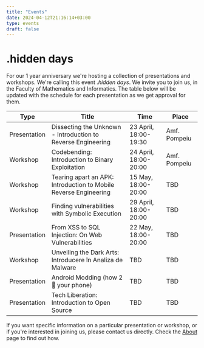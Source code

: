 ```yaml
---
title: "Events"
date: 2024-04-12T21:16:14+03:00
type: events
draft: false
---
```


# .hidden days

For our 1 year anniversary we're hosting a collection of presentations and workshops. We're calling this event *.hidden days*. We invite you to join us, in the Faculty of Mathematics and Informatics. The table below will be updated with the schedule for each presentation as we get approval for them.

| Type | Title | Time | Place |
|------|-------|------|-------|
| Presentation | Dissecting the Unknown - Introduction to Reverse Engineering | 23 April, 18:00-19:30 | Amf. Pompeiu |
| Workshop | Codebending: Introduction to Binary Exploitation | 24 April, 18:00-20:00 | Amf. Pompeiu |
| Workshop | Tearing apart an APK: Introduction to Mobile Reverse Engineering | 15 May, 18:00-20:00 | TBD |
| Workshop | Finding vulnerabilities with Symbolic Execution | 29 April, 18:00-20:00 | TBD |
| Presentation | From XSS to SQL Injection: On Web Vulnerabilities | 22 May, 18:00-20:00 | TBD |
| Workshop | Unveiling the Dark Arts: Introducere în Analiza de Malware | TBD | TBD |
| Presentation | Android Modding (how 2 🧱 your phone) | TBD | TBD |
| Presentation | Tech Liberation: Introduction to Open Source | TBD | TBD |

If you want specific information on a particular presentation or workshop, or if you're interested in joining us, please contact us directly. Check the [About](/about) page to find out how.
